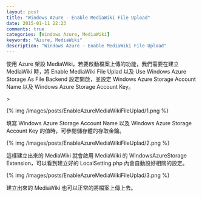 ```yaml
---
layout: post
title: "Windows Azure - Enable MediaWiki File Upload"
date: 2015-01-11 22:23
comments: true
categories: [Windows Azure, MediaWiki] 
keywords: "Azure, MediaWiki"
description: "Windows Azure - Enable MediaWiki File Upload"
---
```


使用 Azure 架設 MediaWiki，若要啟動檔案上傳的功能，我們需要在建立 MediaWiki 時，將 Enable MediaWiki File Uplad 以及 Use Windows Azure Storage As File Backend 設定開啟，並設定 Windows Azure Storage Account Name 以及 Windows Azure Storage Account Key。  

<!-- More -->>

{% img /images/posts/EnableAzureMediaWikiFileUplad/1.png %}


填寫 Windows Azure Storage Account Name 以及 Windows Azure Storage Account Key 的值時，可參閱儲存體的存取金鑰。  

{% img /images/posts/EnableAzureMediaWikiFileUplad/2.png %}


這樣建立出來的 MediaWiki 就會啟用 MediaWiki 的 WindowsAzureStorage Extension，可以看到建立好的 LocalSetting.php 內會自動設好相關的設定。

{% img /images/posts/EnableAzureMediaWikiFileUplad/3.png %}


建立出來的 MediaWiki 也可以正常的將檔案上傳上去。
